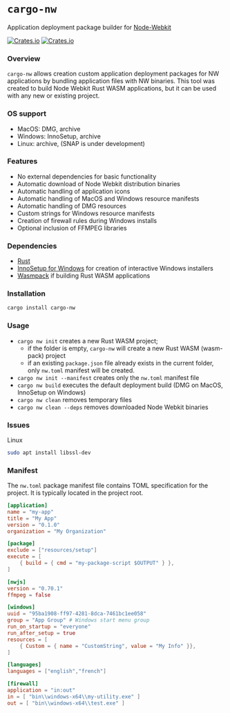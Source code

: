# `cargo-nw`

Application deployment package builder for [Node-Webkit](https://nwjs.io)

[![Crates.io](https://img.shields.io/crates/l/manual-serializer.svg?maxAge=2592000)](https://crates.io/crates/manual-serializer)
[![Crates.io](https://img.shields.io/crates/v/manual-serializer.svg?maxAge=2592000)](https://crates.io/crates/manual-serializer)

### Overview

`cargo-nw` allows creation custom application deployment packages for NW applications by bundling application files with NW binaries.
This tool was created to build Node Webkit Rust WASM applications, but it can be used with any new or existing project.

### OS support
* MacOS: DMG, archive
* Windows: InnoSetup, archive
* Linux: archive, (SNAP is under development)

### Features
* No external dependencies for basic functionality
* Automatic download of Node Webkit distribution binaries
* Automatic handling of application icons
* Automatic handling of MacOS and Windows resource manifests
* Automatic handling of DMG resources
* Custom strings for Windows resource manifests
* Creation of firewall rules during Windows installs
* Optional inclusion of FFMPEG libraries

### Dependencies
* [Rust](https://www.rust-lang.org/tools/install)
* [InnoSetup for Windows](https://jrsoftware.org/isdl.php) for creation of interactive Windows installers
* [Wasmpack](https://rustwasm.github.io/wasm-pack/installer/) if building Rust WASM applications

### Installation
```bash
cargo install cargo-nw
```

### Usage

* `cargo nw init` creates a new Rust WASM project;
    * if the folder is empty, `cargo-nw` will create a new Rust WASM (wasm-pack) project
    * if an existing `package.json` file already exists in the current folder, only `nw.toml` manifest will be created.
* `cargo nw init --manifest` creates only the `nw.toml` manifest file
* `cargo nw build` executes the default deployment build (DMG on MacOS, InnoSetup on Windows)
* `cargo nw clean` removes temporary files
* `cargo nw clean --deps` removes downloaded Node Webkit binaries

### Issues
Linux
```bash
sudo apt install libssl-dev
```

### Manifest

The `nw.toml` package manifest file contains TOML specification for the project. It is typically located in the project root.

```toml
[application]
name = "my-app"
title = "My App"
version = "0.1.0"
organization = "My Organization"

[package]
exclude = ["resources/setup"]
execute = [
    { build = { cmd = "my-package-script $OUTPUT" } },
]

[nwjs]
version = "0.70.1"
ffmpeg = false

[windows]
uuid = "95ba1908-ff97-4281-8dca-7461bc1ee058"
group = "App Group" # Windows start menu group
run_on_startup = "everyone"
run_after_setup = true
resources = [
    { Custom = { name = "CustomString", value = "My Info" }},
]

[languages]
languages = ["english","french"]

[firewall]
application = "in:out"
in = [ "bin\\windows-x64\\my-utility.exe" ]
out = [ "bin\\windows-x64\\test.exe" ]
```

